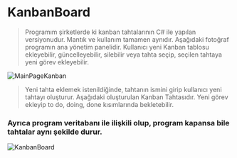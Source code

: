 # KanbanBoard

>Programım şirketlerde ki kanban tahtalarının C# ile yapılan versiyonudur. Mantık ve kullanım tamamen aynıdır. Aşağıdaki fotoğraf programın ana yönetim panelidir. Kullanıcı yeni Kanban tablosu ekleyebilir, güncelleyebilir, silebilir veya tahta seçip, seçilen tahtaya yeni görev ekleyebilir.

![MainPageKanban](https://www.resimag.com/p1/d07c50b34df.png)

>Yeni tahta eklemek istenildiğinde, tahtanın ismini girip kullanıcı yeni tahtayı oluşturur. Aşağıdaki oluşturulan Kanban Tahtasıdır.
Yeni görev ekleyip to do, doing, done kısımlarında bekletebilir. 
### Ayrıca program veritabanı ile ilişkili olup, program kapansa bile tahtalar aynı şekilde durur.

![KanbanBoard](https://www.resimag.com/p1/a6766335c0a.png)

